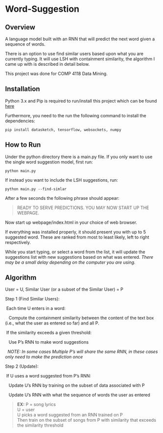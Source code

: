 ﻿# Word-Suggestion
## Overview
A language model built with an RNN that will predict the next word given a sequence of words.  

There is an option to use find similar users based upon what you are currently typing. It will use LSH with containment similarity, the algorithm I came up with is described in detail below.

This project was done for COMP 4118 Data Mining.

## Installation
Python 3.x and Pip is required to run/install this project which can be found [here](https://www.python.org/)

Furthermore, you need to the run the following command to install the dependencies:
```
pip install datasketch, tensorflow, websockets, numpy 
```

## How to Run
Under the python directory there is a main.py file. If you only want to use the single word suggestion model, first run:
```
python main.py
```

If instead you want to include the LSH suggestions, run:
```
python main.py --find-simlar
```

After a few seconds the following phrase should appear:
> READY TO SERVE PREDICTIONS. YOU MAY NOW START UP THE WEBPAGE.

Now start up webpage/index.html in your choice of web browser.

If everything was installed properly, it should present you with up to 5 suggested word. These are ranked from most to least likely, left to right respectively.

While you start typing, or select a word from the list, it will update the suggestions list with new suggestions based on what was entered. 
*There may be a small delay depending on the computer you are using.*

## Algorithm
User = U, Similar User (or a subset of the Similar User) = P

Step 1 (Find Similar Users):

&nbsp;Each time U enters in a word:

&nbsp;&nbsp;&nbsp;Compute the containment similarity between the content of the text box (i.e., what the user as entered so far) and all P.

&nbsp;If the similarity exceeds a given threshold:

&nbsp;&nbsp;&nbsp;Use P’s RNN to make word suggestions

&nbsp;&nbsp;*NOTE: In some cases Multiple P’s will share the same RNN, in these cases only need to make the prediction once*

Step 2 (Update):

&nbsp;If U uses a word suggested from P’s RNN:

&nbsp;&nbsp;&nbsp;Update U’s RNN by training on the subset of data associated with P 

&nbsp;&nbsp;&nbsp;Update U’s RNN with what the sequence of words the user as entered

> **EX:** P = song lyrics</br>
U = user</br>
U picks a word suggested from an RNN trained on P</br>
Then train on the subset of songs from P with similarity that exceeds the similarity threshold</br>
